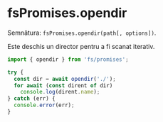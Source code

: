 # fsPromises.opendir

Semnătura: `fsPromises.opendir(path[, options])`.

Este deschis un director pentru a fi scanat iterativ.

```javascript
import { opendir } from 'fs/promises';

try {
  const dir = await opendir('./');
  for await (const dirent of dir)
    console.log(dirent.name);
} catch (err) {
  console.error(err);
}
```
